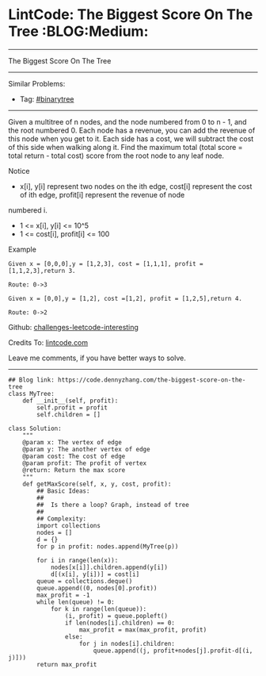 # LintCode: The Biggest Score On The Tree     :BLOG:Medium:


---

The Biggest Score On The Tree  

---

Similar Problems:  
-   Tag: [#binarytree](https://code.dennyzhang.com/category/binarytree)

---

Given a multitree of n nodes, and the node numbered from 0 to n - 1, and the root numbered 0. Each node has a revenue, you can add the revenue of this node when you get to it. Each side has a cost, we will subtract the cost of this side when walking along it. Find the maximum total (total score = total return - total cost) score from the root node to any leaf node.  

Notice  
-   x[i], y[i] represent two nodes on the ith edge, cost[i] represent the cost of ith edge, profit[i] represent the revenue of node

numbered i.  
-   1 <= x[i], y[i] <= 10^5
-   1 <= cost[i], profit[i] <= 100

Example  

    Given x = [0,0,0],y = [1,2,3], cost = [1,1,1], profit = [1,1,2,3],return 3.
    
    Route: 0->3

    Given x = [0,0],y = [1,2], cost =[1,2], profit = [1,2,5],return 4.
    
    Route: 0->2

Github: [challenges-leetcode-interesting](https://github.com/DennyZhang/challenges-leetcode-interesting/tree/master/the-biggest-score-on-the-tree)  

Credits To: [lintcode.com](http://www.lintcode.com/en/problem/the-biggest-score-on-the-tree/)  

Leave me comments, if you have better ways to solve.  

---

    ## Blog link: https://code.dennyzhang.com/the-biggest-score-on-the-tree
    class MyTree:
        def __init__(self, profit):
            self.profit = profit
            self.children = []
    
    class Solution:
        """
        @param x: The vertex of edge
        @param y: The another vertex of edge
        @param cost: The cost of edge
        @param profit: The profit of vertex
        @return: Return the max score
        """
        def getMaxScore(self, x, y, cost, profit):
            ## Basic Ideas:
            ##
            ##  Is there a loop? Graph, instead of tree
            ##
            ## Complexity:
            import collections
            nodes = []
            d = {}
            for p in profit: nodes.append(MyTree(p))
    
            for i in range(len(x)):
                nodes[x[i]].children.append(y[i])
                d[(x[i], y[i])] = cost[i]
            queue = collections.deque()
            queue.append((0, nodes[0].profit))
            max_profit = -1
            while len(queue) != 0:
                for k in range(len(queue)):
                    (i, profit) = queue.popleft()
                    if len(nodes[i].children) == 0:
                        max_profit = max(max_profit, profit)
                    else:
                        for j in nodes[i].children:
                            queue.append((j, profit+nodes[j].profit-d[(i, j)]))
            return max_profit